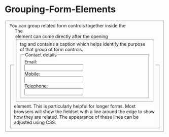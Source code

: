 # Grouping-Form-Elements

<fieldset>
You can group related form controls together inside the <fieldset> element. This is particularly helpful for longer forms. Most browsers will show the fieldset with a line around the edge to show how they are related. The appearance of these lines can be adjusted using CSS.
<legend>
The <legend> element can come directly after the opening <fieldset> tag and contains a caption which helps identify the purpose of that group of form controls.

<fieldset>
  <legend>Contact details</legend>
  <label>Email:<br />
  <input type="text" name="email" /></label><br />
  <label>Mobile:<br />
  <input type="text" name="mobile" /></label><br />
  <label>Telephone:<br />
  <input type="text" name="telephone" /></label>
</fieldset>
